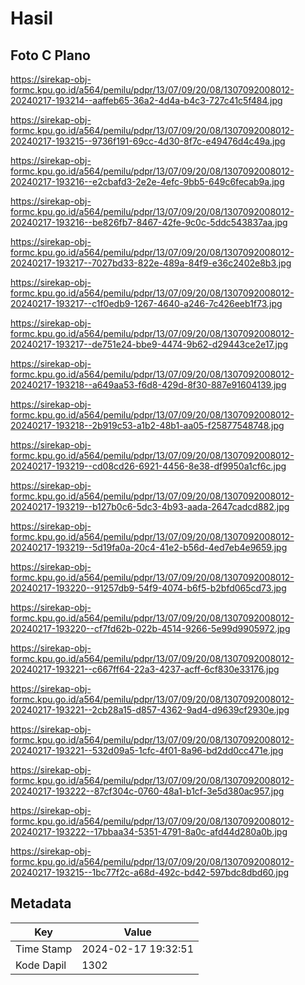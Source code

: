 # Hasil

## Foto C Plano

https://sirekap-obj-formc.kpu.go.id/a564/pemilu/pdpr/13/07/09/20/08/1307092008012-20240217-193214--aaffeb65-36a2-4d4a-b4c3-727c41c5f484.jpg

https://sirekap-obj-formc.kpu.go.id/a564/pemilu/pdpr/13/07/09/20/08/1307092008012-20240217-193215--9736f191-69cc-4d30-8f7c-e49476d4c49a.jpg

https://sirekap-obj-formc.kpu.go.id/a564/pemilu/pdpr/13/07/09/20/08/1307092008012-20240217-193216--e2cbafd3-2e2e-4efc-9bb5-649c6fecab9a.jpg

https://sirekap-obj-formc.kpu.go.id/a564/pemilu/pdpr/13/07/09/20/08/1307092008012-20240217-193216--be826fb7-8467-42fe-9c0c-5ddc543837aa.jpg

https://sirekap-obj-formc.kpu.go.id/a564/pemilu/pdpr/13/07/09/20/08/1307092008012-20240217-193217--7027bd33-822e-489a-84f9-e36c2402e8b3.jpg

https://sirekap-obj-formc.kpu.go.id/a564/pemilu/pdpr/13/07/09/20/08/1307092008012-20240217-193217--c1f0edb9-1267-4640-a246-7c426eeb1f73.jpg

https://sirekap-obj-formc.kpu.go.id/a564/pemilu/pdpr/13/07/09/20/08/1307092008012-20240217-193217--de751e24-bbe9-4474-9b62-d29443ce2e17.jpg

https://sirekap-obj-formc.kpu.go.id/a564/pemilu/pdpr/13/07/09/20/08/1307092008012-20240217-193218--a649aa53-f6d8-429d-8f30-887e91604139.jpg

https://sirekap-obj-formc.kpu.go.id/a564/pemilu/pdpr/13/07/09/20/08/1307092008012-20240217-193218--2b919c53-a1b2-48b1-aa05-f25877548748.jpg

https://sirekap-obj-formc.kpu.go.id/a564/pemilu/pdpr/13/07/09/20/08/1307092008012-20240217-193219--cd08cd26-6921-4456-8e38-df9950a1cf6c.jpg

https://sirekap-obj-formc.kpu.go.id/a564/pemilu/pdpr/13/07/09/20/08/1307092008012-20240217-193219--b127b0c6-5dc3-4b93-aada-2647cadcd882.jpg

https://sirekap-obj-formc.kpu.go.id/a564/pemilu/pdpr/13/07/09/20/08/1307092008012-20240217-193219--5d19fa0a-20c4-41e2-b56d-4ed7eb4e9659.jpg

https://sirekap-obj-formc.kpu.go.id/a564/pemilu/pdpr/13/07/09/20/08/1307092008012-20240217-193220--91257db9-54f9-4074-b6f5-b2bfd065cd73.jpg

https://sirekap-obj-formc.kpu.go.id/a564/pemilu/pdpr/13/07/09/20/08/1307092008012-20240217-193220--cf7fd62b-022b-4514-9266-5e99d9905972.jpg

https://sirekap-obj-formc.kpu.go.id/a564/pemilu/pdpr/13/07/09/20/08/1307092008012-20240217-193221--c667ff64-22a3-4237-acff-6cf830e33176.jpg

https://sirekap-obj-formc.kpu.go.id/a564/pemilu/pdpr/13/07/09/20/08/1307092008012-20240217-193221--2cb28a15-d857-4362-9ad4-d9639cf2930e.jpg

https://sirekap-obj-formc.kpu.go.id/a564/pemilu/pdpr/13/07/09/20/08/1307092008012-20240217-193221--532d09a5-1cfc-4f01-8a96-bd2dd0cc471e.jpg

https://sirekap-obj-formc.kpu.go.id/a564/pemilu/pdpr/13/07/09/20/08/1307092008012-20240217-193222--87cf304c-0760-48a1-b1cf-3e5d380ac957.jpg

https://sirekap-obj-formc.kpu.go.id/a564/pemilu/pdpr/13/07/09/20/08/1307092008012-20240217-193222--17bbaa34-5351-4791-8a0c-afd44d280a0b.jpg

https://sirekap-obj-formc.kpu.go.id/a564/pemilu/pdpr/13/07/09/20/08/1307092008012-20240217-193215--1bc77f2c-a68d-492c-bd42-597bdc8dbd60.jpg


## Metadata

| Key        | Value               |
| ---------- | ------------------- |
| Time Stamp | 2024-02-17 19:32:51 |
| Kode Dapil | 1302                |



